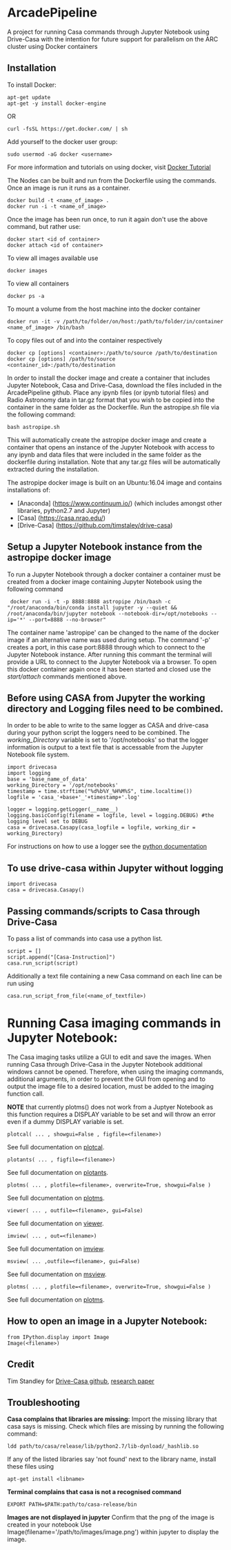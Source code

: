 # ArcadePipeline
A project for running Casa commands through Jupyter Notebook using Drive-Casa with the intention for future support for parallelism on the ARC cluster using Docker containers

## Installation

To install Docker:
```
apt-get update
apt-get -y install docker-engine
```
OR
```
curl -fsSL https://get.docker.com/ | sh
```
Add yourself to the docker user group:
```
sudo usermod -aG docker <username>
```
For more information and tutorials on using docker, visit [Docker Tutorial](https://docs.docker.com/learn/)

The Nodes can be built and run from the Dockerfile using the commands. Once an image is run it runs as a container.
```
docker build -t <name_of_image> .
docker run -i -t <name_of_image>
```
Once the image has been run once, to run it again don't use the above command, but rather use:
```
docker start <id of container>
docker attach <id of container>
```
To view all images available use
```
docker images
```
To view all containers
```
docker ps -a
```
To mount a volume from the host machine into the docker container
```
docker run -it -v /path/to/folder/on/host:/path/to/folder/in/container <name_of_image> /bin/bash
```
To copy files out of and into the container respectively
```
docker cp [options] <container>:/path/to/source /path/to/destination
docker cp [options] /path/to/source <container_id>:/path/to/destination
```
In order to install the docker image and create a container that includes Jupyter Notebook, Casa and Drive-Casa, download the files included in the ArcadePipeline github. Place any ipynb files (or ipynb tutorial files) and Radio Astronomy data in tar.gz format that you wish to be copied into the container in the same folder as the Dockerfile. Run the astropipe.sh file via the following command:
```
bash astropipe.sh
```
This will automatically create the astropipe docker image and create a container that opens an instance of the Jupyter Notebook with access to any ipynb and data files that were included in the same folder as the dockerfile during installation. Note that any tar.gz files will be automatically extracted during the installation.

The astropipe docker image is built on an Ubuntu:16.04 image and contains installations of:
+ [Anaconda] (https://www.continuum.io/) (which includes amongst other libraries, python2.7 and Jupyter) 
+ [Casa] (https://casa.nrao.edu/)
+ [Drive-Casa] (https://github.com/timstaley/drive-casa)

## Setup a Jupyter Notebook instance from the astropipe docker image

To run a Jupyter Notebook through a docker container a container must be created from a docker image containing Jupyter Notebook using the following command
```
 docker run -i -t -p 8888:8888 astropipe /bin/bash -c "/root/anaconda/bin/conda install jupyter -y --quiet && /root/anaconda/bin/jupyter notebook --notebook-dir=/opt/notebooks --ip='*' --port=8888 --no-browser"
```
The container name 'astropipe' can be changed to the name of the docker image if an alternative name was used during setup. The command '-p' creates a port, in this case port:8888 through which to connect to the Jupyter Notebook instance. After running this commant the terminal will provide a URL to connect to the Jupyter Notebook via a browser. To open this docker container again once it has been started and closed use the *start/attach* commands mentioned above.

## Before using CASA from Jupyter the working directory and Logging files need to be combined.

In order to be able to write to the same logger as CASA and drive-casa during your python script the loggers need to be combined. The *working_Directory* variable is set to '/opt/notebooks' so that the logger information is output to a text file that is accessable from the Jupyter Notebook file system.

```
import drivecasa
import logging
base = 'base_name_of_data'
working_Directory = '/opt/notebooks'
timestamp = time.strftime("%d%b%Y_%H%M%S", time.localtime())
logfile = 'casa_'+base+'_'+timestamp+'.log' 

logger = logging.getLogger(__name__)
logging.basicConfig(filename = logfile, level = logging.DEBUG) #the logging level set to DEBUG 
casa = drivecasa.Casapy(casa_logfile = logfile, working_dir = working_Directory)
```
For instructions on how to use a logger see the [python documentation](https://docs.python.org/2/library/logging.html#module-logging)

## To use drive-casa within Jupyter without logging 
```
import drivecasa
casa = drivecasa.Casapy()
```
## Passing commands/scripts to Casa through Drive-Casa 

To pass a list of commands into casa use a python list.
```
script = []
script.append("[Casa-Instruction]")
casa.run_script(script)
```
Additionally a text file containing a new Casa command on each line can be run using
```
casa.run_script_from_file(<name_of_textfile>)
```
# Running Casa imaging commands in Jupyter Notebook:

The Casa imaging tasks utilize a GUI to edit and save the images. When running Casa through Drive-Casa in the Jupyter Notebook additional windows cannot be opened. Therefore, when using the imaging commands, additional arguments, in order to prevent the GUI from opening and to output the image file to a desired location, must be added to the imaging function call.

**NOTE** that currently plotms() does not work from a Juptyer Notebook as this function requires a DISPLAY variable to be set and will throw an error even if a dummy DISPLAY variable is set.

```
plotcal( ... , showgui=False , figfile=<filename>)
```
See full documentation on [plotcal](https://casa.nrao.edu/docs/taskref/plotcal-task.html).
```
plotants( ... , figfile=<filename>)
```
See full documentation on [plotants](https://casa.nrao.edu/docs/taskref/plotants-task.html).
```
plotms( ... , plotfile=<filename>, overwrite=True, showgui=False ) 
```
See full documentation on [plotms](https://casa.nrao.edu/docs/taskref/plotms-task.html).
```
viewer( ... , outfile=<filename>, gui=False)
```
See full documentation on [viewer](https://casa.nrao.edu/docs/taskref/viewer-task.html).
```
imview( ... , out=<filename>)
```
See full documentation on [imview](https://casa.nrao.edu/docs/taskref/imview-task.html).
```
msview( ... ,outfile=<filename>, gui=False)
```
See full documentation on [msview](https://casa.nrao.edu/docs/taskref/msview-task.html).
```
plotms( ... , plotfile=<filename>, overwrite=True, showgui=False ) 
```
See full documentation on [plotms](https://casa.nrao.edu/docs/taskref/plotms-task.html).


## How to open an image in a Jupyter Notebook:
```
from IPython.display import Image
Image(<filename>)
```

## Credit

Tim Standley for [Drive-Casa github](https://github.com/timstaley/drive-casa), [research paper](http://ascl.net/1504.006)

## Troubleshooting

**Casa complains that libraries are missing:**
Import the missing library that casa says is missing. Check which files are missing by running the following command:
```
ldd path/to/casa/release/lib/python2.7/lib-dynload/_hashlib.so
```
If any of the listed libraries say 'not found' next to the library name, install these files using 
```
apt-get install <libname>
```

**Terminal complains that casa is not a recognised command**
```
EXPORT PATH=$PATH:path/to/casa-release/bin  
```
  
**Images are not displayed in jupyter**
Confirm that the png of the image is created in your notebook
Use Image(filename='/path/to/images/image.png') within jupyter to display the image.
